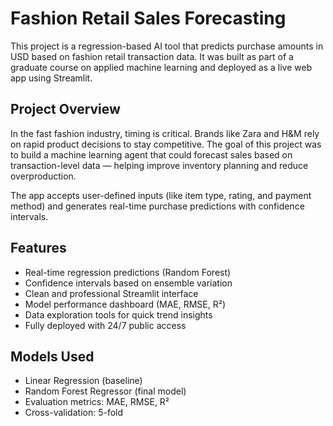 # Fashion Retail Sales Forecasting

This project is a regression-based AI tool that predicts purchase amounts in USD based on fashion retail transaction data. It was built as part of a graduate course on applied machine learning and deployed as a live web app using Streamlit.

## Project Overview

In the fast fashion industry, timing is critical. Brands like Zara and H&M rely on rapid product decisions to stay competitive. The goal of this project was to build a machine learning agent that could forecast sales based on transaction-level data — helping improve inventory planning and reduce overproduction.

The app accepts user-defined inputs (like item type, rating, and payment method) and generates real-time purchase predictions with confidence intervals.

## Features

- Real-time regression predictions (Random Forest)
- Confidence intervals based on ensemble variation
- Clean and professional Streamlit interface
- Model performance dashboard (MAE, RMSE, R²)
- Data exploration tools for quick trend insights
- Fully deployed with 24/7 public access

## Models Used

- Linear Regression (baseline)
- Random Forest Regressor (final model)
- Evaluation metrics: MAE, RMSE, R²
- Cross-validation: 5-fold
